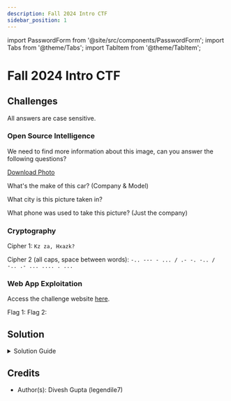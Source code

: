 ```yaml
---
description: Fall 2024 Intro CTF
sidebar_position: 1
---
```


import PasswordForm from '@site/src/components/PasswordForm';
import Tabs from '@theme/Tabs';
import TabItem from '@theme/TabItem';

# Fall 2024 Intro CTF

## Challenges
All answers are case sensitive.
### Open Source Intelligence
We need to find more information about this image, can you answer the following questions?

[Download Photo](./assets/osint1.jpg)

What's the make of this car? (Company & Model) <PasswordForm hash="4fb8b0edef44c0e8e8738efa7431ed965966f942138dd8ef99441e5466f6a5243ff49e3af2c6c85c7b2b5e841aac54634545ec3c24a35f964d9762fe48385aa8" algorithm="sha512" />

What city is this picture taken in? <PasswordForm hash="4f4e0874171d2f99bae14f8f75040c9b7ffcdca7b6ef29505589e88502dca722a73cf710c4b8dc293b86b14846033244b8dabb5a43db01c82d1a479a85527644" algorithm="sha512" />

What phone was used to take this picture? (Just the company) <PasswordForm hash="973807e34fb710b43bafbe55ffcbc7ba91235ee1388e816cb91439d895bd28815734c9886e6ec68262ed8b39f93850e628ba637866726d1e7b726c5e090b0299" algorithm="sha512" />

### Cryptography
Cipher 1: `Kz za, Hxazk?`<PasswordForm hash="28b45042bfef7dd8a22f1a50f658bdf20934275d561b1d11128228570658561cdb96ba00ccf96b41680536f22acec927e02ea6823ccbbd11516be886cb68c6af" algorithm="sha512" />

Cipher 2 (all caps, space between words): `-.. --- - ... / .- -. -.. / -.. .- ... .... . ...`<PasswordForm hash="dd7945b0f8387d06cd3a048173d33ce64aca75358e106ab8dfa76cddf2c4345aef27e74ed577ecc85f88803b0e5ff0a9192270cb21c2771898ef9fc6bece740a" algorithm="sha512" />

### Web App Exploitation
Access the challenge website <a href="https://thehackpack.org/webChallenge1/" target="_blank">here</a>.

Flag 1: <PasswordForm hash="2ee39c027d5f776b629d8108abf124f9ae5e3aabadcc8a739936da3e8d7b2b45cacbdc0e70a3977bad1de260d2a9099732691fc280ca7dd2d88ae056088e92d1" algorithm="sha512" />
Flag 2: <PasswordForm hash="8d4275a78fd2b31778b648422dac4c56de08bbe30ded44108d1f676cd5a0fd0937315eeb4aac557afcabcc3d6bd82b3eef1b2f6e0d2a49f2ac4e21f011d1dbdb" algorithm="sha512" />


## Solution
<details>
  <summary>Solution Guide</summary>

  ## OSINT
  1. The model of the car is on the back. A quick Google search will give the company's name
  2. The car's license plate tells us we are probably in Georgia. There is also a street sign visible. Simply look up the street name along with the state on Google or Google Maps to find the city's name.
  3. This one is a bit trickier. You will have to use an image metadata analyzer (aka Image Exif Viewer) to find the answer. There are plenty online and almost any will work. Simply upload the picture and scroll through the shown metadata until you find the company's name.

  ## Cryptography
  1. Use a cipher identifier tool to figure out what method is being used, like [**DCode's Cipher Identifier**](https://www.dcode.fr/cipher-identifier). From there, it's trial and error with the different cipher tools shown. 
  
  <details>
    <summary>Reveal Cipher</summary>
    
    It is a simple Caesar Cipher (aka Shift Cipher) with a shift of `6`.
  </details>
  2. Again, use a cipher identifier tool like [**DCode's Cipher Identifier**](https://www.dcode.fr/cipher-identifier). It will tell you that the cipher is Morse Code. Simply go to the Morse Code tool and decode.

  ## Web App Exploitation
  1. Right click the hint image for Flag 1 and click `Inspect Element`. The image's alt text is the flag.
  2. The hint image shows the Cookie Monster, referencing the website's Cookies. These can be viewed by (assuming MS Edge or Google Chrome): 
      1. Inspect Element the page anywhere (or enter Developer Tools with `F12`)
      2. At the top of the Developer Tools window, navigate to the `Application` window. You may have to click the `+` to find it.
      3. Expand the dropdown for `Cookies` and click the only item underneath.
  This will show you a cookie called `flag_2` with a value of `VEhQe2Nvb2tpZV9tb25zdGVyfQ==`. This is the flag but it's encoded. You will need to decode this which can be done using a cipher identifier tool like [**DCode's Cipher Identifier**](https://www.dcode.fr/cipher-identifier). It will tell you that it is `Base64`. Click the given tool and decode it to find the flag!
  :::tip
  To make decoding `Base64` easier in the future, look out for `=` signs at the end of the cipher. If there is one or two `=` sign present at the end, it is most likely encoded in `Base64`.
  ::: 

</details>

## Credits
- Author(s): Divesh Gupta (legendile7)